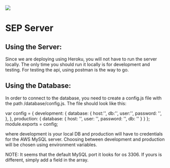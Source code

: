 <img src="https://travis-ci.com/tardycorgi9917/SEP-Project.svg?token=TPN2WPqMVXQd5t44ti9z&branch=master" />

# SEP Server

## Using the Server:
Since we are deploying using Heroku, you will not have to run the server locally. The only time you should run it locally is for development and testing. For testing the api, using postman is the way to go.

## Using the Database:
In order to connect to the database, you need to create a config.js file with the path /database/config.js. The file should look like this:

var config = {
    development: {
        database: {
            host:'',
            db:'',
            user:'',
            password: '',
        },
    },
    production: {
        database: {
            host: '',
            user: '',
            password: '',
            db:    ''
        }
    }
};
module.exports = config;

where development is your local DB and production will have to credentials for the AWS MySQL server. 
Choosing between development and production will be chosen using environment variables.

NOTE: It seems that the default MySQL port it looks for os 3306. If yours is different, simply add a field in the array.